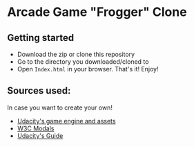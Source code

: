 # Arcade Game "Frogger" Clone
## Getting started
 - Download the zip or clone this repository
 - Go to the directory you downloaded/cloned to
 - Open `Index.html` in your browser.
 That's it! Enjoy!
## Sources used:
In case you want to create your own!
 - [Udacity's game engine and assets](https://github.com/udacity/frontend-nanodegree-arcade-game)
 - [W3C Modals](https://www.w3schools.com/howto/howto_css_modals.asp)
 - [Udacity's Guide](https://docs.google.com/document/d/1v01aScPjSWCCWQLIpFqvg3-vXLH2e8_SZQKC8jNO0Dc/pub?embedded=true)
